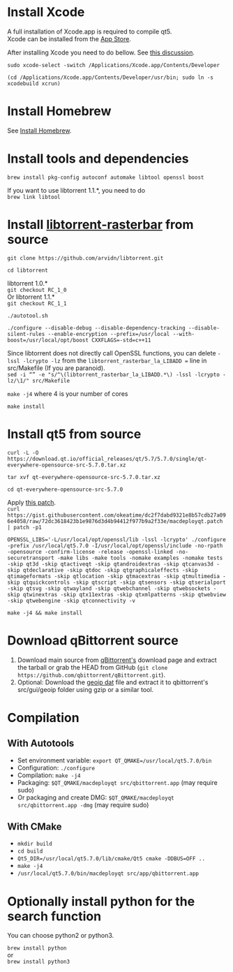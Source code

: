 # Install Xcode
A full installation of Xcode.app is required to compile qt5.<br/>
Xcode can be installed from the [App Store](http://www.apple.com/osx/apps/app-store/).<br/>

After installing Xcode you need to do bellow. See [this discussion](http://stackoverflow.com/questions/33728905/qt-creator-project-error-xcode-not-set-up-properly-you-may-need-to-confirm-t).

`sudo xcode-select -switch /Applications/Xcode.app/Contents/Developer`

`(cd /Applications/Xcode.app/Contents/Developer/usr/bin; sudo ln -s xcodebuild xcrun)`

# Install Homebrew
See [Install Homebrew](http://brew.sh/).

# Install tools and dependencies
`brew install pkg-config autoconf automake libtool openssl boost`

If you want to use libtorrent 1.1.*, you need to do<br/>
`brew link libtool`

# Install [libtorrent-rasterbar](https://github.com/arvidn/libtorrent) from source
`git clone https://github.com/arvidn/libtorrent.git`

`cd libtorrent`

libtorrent 1.0.* <br/>
`git checkout RC_1_0`<br/>
Or libtorrent 1.1.* <br/>
`git checkout RC_1_1`

`./autotool.sh`

`./configure --disable-debug --disable-dependency-tracking --disable-silent-rules --enable-encryption --prefix=/usr/local --with-boost=/usr/local/opt/boost CXXFLAGS=-std=c++11`<br/>

Since libtorrent does not directly call OpenSSL functions, you can delete `-lssl -lcrypto -lz` from the `libtorrent_rasterbar_la_LIBADD =` line in src/Makefile (If you are paranoid).<br/>
`sed -i “” -e "s/^\(libtorrent_rasterbar_la_LIBADD.*\) -lssl -lcrypto -lz/\1/" src/Makefile`

`make -j4` where 4 is your number of cores

`make install`

# Install qt5 from source
`curl -L -O https://download.qt.io/official_releases/qt/5.7/5.7.0/single/qt-everywhere-opensource-src-5.7.0.tar.xz`

`tar xvf qt-everywhere-opensource-src-5.7.0.tar.xz`

`cd qt-everywhere-opensource-src-5.7.0`

Apply [this patch](https://github.com/Homebrew/homebrew-core/issues/3219#issuecomment-235820697).<br/>
`curl https://gist.githubusercontent.com/okeatime/dc2f7dabd9321e8b57cdb27a096e4058/raw/72dc3618423b1e9876d3d4b94412f977b9a2f33e/macdeployqt.patch | patch -p1`

`OPENSSL_LIBS='-L/usr/local/opt/openssl/lib -lssl -lcrypto' ./configure -prefix /usr/local/qt5.7.0 -I/usr/local/opt/openssl/include -no-rpath -opensource -confirm-license -release -openssl-linked -no-securetransport -make libs -make tools -nomake examples -nomake tests -skip qt3d -skip qtactiveqt -skip qtandroidextras -skip qtcanvas3d -skip qtdeclarative -skip qtdoc -skip qtgraphicaleffects -skip qtimageformats -skip qtlocation -skip qtmacextras -skip qtmultimedia -skip qtquickcontrols -skip qtscript -skip qtsensors -skip qtserialport -skip qtsvg -skip qtwayland -skip qtwebchannel -skip qtwebsockets -skip qtwinextras -skip qtx11extras -skip qtxmlpatterns -skip qtwebview -skip qtwebengine -skip qtconnectivity -v`

`make -j4 && make install`

# Download qBittorrent source
 
 1. Download main source from [qBittorrent's](http://www.qbittorrent.org/download.php) download page and extract the tarball or grab the HEAD from GitHub (`git clone https://github.com/qbittorrent/qBittorrent.git`).
 2. Optional: Download the [geoip dat](http://geolite.maxmind.com/download/geoip/database/GeoLiteCountry/GeoIP.dat.gz) file and extract it to qbittorrent's src/gui/geoip folder using gzip or a similar tool.

# Compilation
## With Autotools
* Set environment variable: `export QT_QMAKE=/usr/local/qt5.7.0/bin`
* Configuration: `./configure`
* Compilation: `make -j4`
* Packaging: `$QT_QMAKE/macdeployqt src/qbittorrent.app` (may require sudo)
* Or packaging and create DMG: `$QT_QMAKE/macdeployqt src/qbittorrent.app -dmg` (may require sudo)

## With CMake
* `mkdir build`
* `cd build`
* `Qt5_DIR=/usr/local/qt5.7.0/lib/cmake/Qt5 cmake -DDBUS=OFF ..`
* `make -j4`
* `/usr/local/qt5.7.0/bin/macdeployqt src/app/qbittorrent.app`

# Optionally install python for the search function
You can choose python2 or python3.

`brew install python`<br/>
or<br/>
`brew install python3`